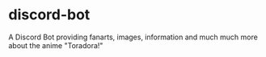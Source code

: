 # discord-bot
A Discord Bot providing fanarts, images, information and much much more about the anime "Toradora!"
